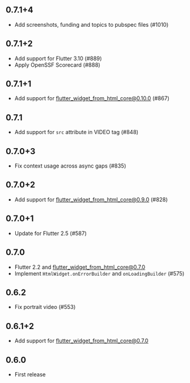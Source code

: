 ## 0.7.1+4

- Add screenshots, funding and topics to pubspec files (#1010)

## 0.7.1+2

- Add support for Flutter 3.10 (#889)
- Apply OpenSSF Scorecard (#888)

## 0.7.1+1

- Add support for flutter_widget_from_html_core@0.10.0 (#867)

## 0.7.1

- Add support for `src` attribute in VIDEO tag (#848)

## 0.7.0+3

- Fix context usage across async gaps (#835)

## 0.7.0+2

- Add support for flutter_widget_from_html_core@0.9.0 (#828)

## 0.7.0+1

- Update for Flutter 2.5 (#587)

## 0.7.0

- Flutter 2.2 and flutter_widget_from_html_core@0.7.0
- Implement `HtmlWidget.onErrorBuilder` and `onLoadingBuilder` (#575)

## 0.6.2

- Fix portrait video (#553)

## 0.6.1+2

- Add support for flutter_widget_from_html_core@0.7.0

## 0.6.0

- First release
